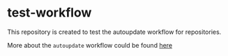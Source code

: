 # test-workflow

This repository is created to test the autoupdate workflow for repositories.

More about the `autoupdate` workflow could be found [here](https://github.com/marketplace/actions/auto-update)

